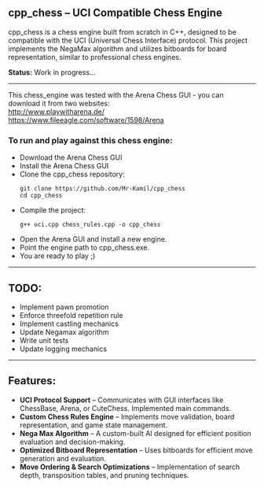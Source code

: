 ## cpp_chess – UCI Compatible Chess Engine

cpp_chess is a chess engine built from scratch in C++, designed to be compatible with the UCI (Universal Chess Interface) protocol. This project implements the NegaMax algorithm and utilizes bitboards for board representation, similar to professional chess engines.

**Status:** Work in progress...

---
This chess_engine was tested with the Arena Chess GUI - you can download it from two websites: 
<br />http://www.playwitharena.de/
<br />https://www.fileeagle.com/software/1598/Arena
<br />
### To run and play against this chess engine:
 - Download the Arena Chess GUI
 - Install the Arena Chess GUI
 - Clone the cpp_chess repository:
   ```batch
   git clone https://github.com/Mr-Kamil/cpp_chess
   cd cpp_chess
   ```
 - Compile the project:
   ```batch
   g++ uci.cpp chess_rules.cpp -o cpp_chess
   ```
 - Open the Arena GUI and install a new engine.
 - Point the engine path to cpp_chess.exe.
 - You are ready to play ;)

---
## TODO:
- Implement pawn promotion
- Enforce threefold repetition rule
- Implement castling mechanics
- Update Negamax algorithm
- Write unit tests
- Update logging mechanics

---
## Features:
-  **UCI Protocol Support** – Communicates with GUI interfaces like ChessBase, Arena, or CuteChess. Implemented main commands.
-  **Custom Chess Rules Engine** – Implements move validation, board representation, and game state management.
-  **Nega Max Algorithm** – A custom-built AI designed for efficient position evaluation and decision-making.
-  **Optimized Bitboard Representation** – Uses bitboards for efficient move generation and evaluation.
-  **Move Ordering & Search Optimizations** – Implementation of search depth, transposition tables, and pruning techniques.

